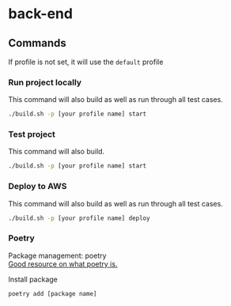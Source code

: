 # back-end

## Commands
If profile is not set, it will use the `default` profile
### Run project locally
This command will also build as well as run through all test cases.
```bash
./build.sh -p [your profile name] start
```

### Test project 
This command will also build.
```bash
./build.sh -p [your profile name] start
```

###  Deploy to AWS 
This command will also build as well as run through all test cases.
```bash
./build.sh -p [your profile name] deploy
```

### Poetry

Package management: poetry <br>
[Good resource on what poetry is.](https://chariotsolutions.com/blog/post/building-lambdas-with-poetry/)

Install package
```bash
poetry add [package name]
```

